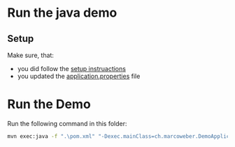 # Run the java demo

## Setup
Make sure, that:
 * you did follow the [setup instruactions](../README.md)
 * you updated the [application.properties](src/main/resources/application.properties) file

# Run the Demo
Run the following command in this folder:
```bash
mvn exec:java -f ".\pom.xml" "-Dexec.mainClass=ch.marcoweber.DemoApplication" "-Dexec.cleanupDaemonThreads=false"
```